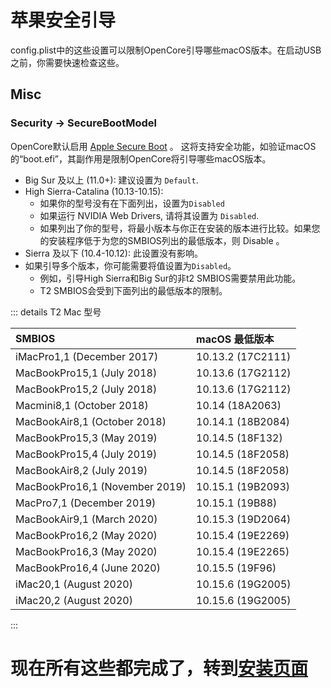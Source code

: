# 苹果安全引导

config.plist中的这些设置可以限制OpenCore引导哪些macOS版本。在启动USB之前，你需要快速检查这些。

## Misc

### Security -> SecureBootModel

OpenCore默认启用 [Apple Secure Boot](https://dortania.github.io/OpenCore-Post-Install/universal/security/applesecureboot.html#what-is-apple-secure-boot) 。
这将支持安全功能，如验证macOS的“boot.efi”，其副作用是限制OpenCore将引导哪些macOS版本。

* Big Sur 及以上 (11.0+): 建议设置为 `Default`.
* High Sierra-Catalina (10.13-10.15):
  * 如果你的型号没有在下面列出，设置为`Disabled`
  * 如果运行 NVIDIA Web Drivers, 请将其设置为 `Disabled`.
  * 如果列出了你的型号，将最小版本与你正在安装的版本进行比较。如果您的安装程序低于为您的SMBIOS列出的最低版本，则 Disable 。
* Sierra 及以下 (10.4-10.12): 此设置没有影响。
* 如果引导多个版本，你可能需要将值设置为`Disabled`。
  * 例如，引导High Sierra和Big Sur的非t2 SMBIOS需要禁用此功能。
  * T2 SMBIOS会受到下面列出的最低版本的限制。

::: details T2 Mac 型号

| SMBIOS                                              | macOS 最低版本 |
| :---                                                | :---                  |
| iMacPro1,1 (December 2017)                          | 10.13.2 (17C2111)     |
| MacBookPro15,1 (July 2018)                          | 10.13.6 (17G2112)     |
| MacBookPro15,2 (July 2018)                          | 10.13.6 (17G2112)     |
| Macmini8,1 (October 2018)                           | 10.14 (18A2063)       |
| MacBookAir8,1 (October 2018)                        | 10.14.1 (18B2084)     |
| MacBookPro15,3 (May 2019)                           | 10.14.5 (18F132)      |
| MacBookPro15,4 (July 2019)                          | 10.14.5 (18F2058)     |
| MacBookAir8,2 (July 2019)                           | 10.14.5 (18F2058)     |
| MacBookPro16,1 (November 2019)                      | 10.15.1 (19B2093)     |
| MacPro7,1 (December 2019)                           | 10.15.1 (19B88)       |
| MacBookAir9,1 (March 2020)                          | 10.15.3 (19D2064)     |
| MacBookPro16,2 (May 2020)                           | 10.15.4 (19E2269)     |
| MacBookPro16,3 (May 2020)                           | 10.15.4 (19E2265)     |
| MacBookPro16,4 (June 2020)                          | 10.15.5 (19F96)       |
| iMac20,1 (August 2020)                              | 10.15.6 (19G2005)     |
| iMac20,2 (August 2020)                              | 10.15.6 (19G2005)     |

:::

# 现在所有这些都完成了，转到[安装页面](../installation/installation-process.md)
